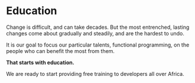 # Education

Change is difficult, and can take decades. But the most entrenched, lasting changes come about gradually and
steadily, and are the hardest to undo.

It is our goal to focus our particular talents, functional programming, on the people who can benefit the most
from them.

__That starts with education.__

We are ready to start providing free training to developers all over Africa.
